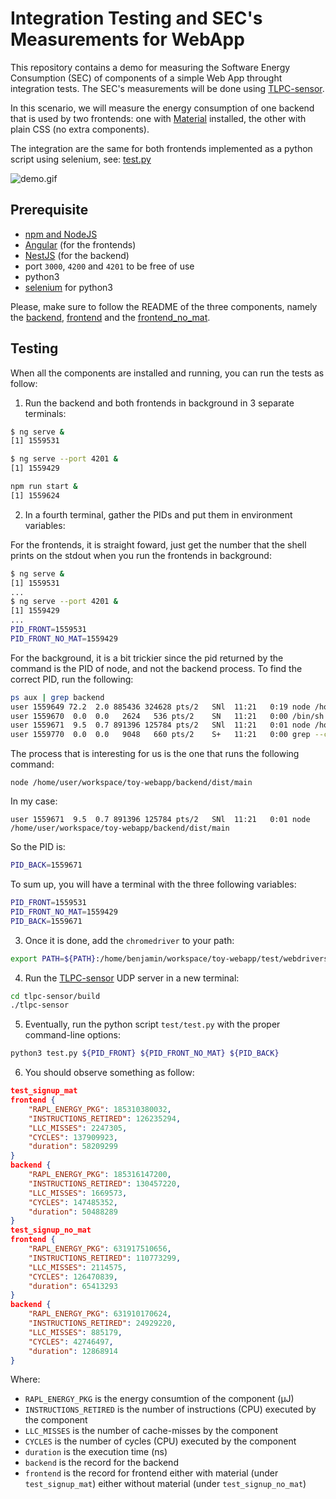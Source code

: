 # Integration Testing and SEC's Measurements for WebApp

This repository contains a demo for measuring the Software Energy Consumption (SEC) of components of a simple Web App throught integration tests.
The SEC's measurements will be done using [TLPC-sensor](https://github.com/davidson-consulting/tlpc-sensor).

In this scenario, we will measure the energy consumption of one backend that is used by two frontends: one with [Material](https://material.io/design) installed, the other with plain CSS (no extra components).

The integration are the same for both frontends implemented as a python script using selenium, see: [test.py](./test/test.py)

![demo.gif](./demo.gif)

## Prerequisite

- [npm and NodeJS](https://docs.npmjs.com/downloading-and-installing-node-js-and-npm)
- [Angular](https://angular.io/) (for the frontends)
- [NestJS](https://docs.nestjs.com/) (for the backend)
- port `3000`, `4200` and `4201` to be free of use
- python3
- [selenium](https://selenium-python.readthedocs.io/installation.html) for python3

Please, make sure to follow the README of the three components, namely the [backend](./backend/README.md), [frontend](./frontend/README.md) and the [frontend_no_mat](./frontend_no_mat/README.md).

## Testing

When all the components are installed and running, you can run the tests as follow:

1. Run the backend and both frontends in background in 3 separate terminals:

```sh
$ ng serve &
[1] 1559531
```
```sh
$ ng serve --port 4201 &
[1] 1559429
```

```sh
npm run start &
[1] 1559624
```

2. In a fourth terminal, gather the PIDs and put them in environment variables:

For the frontends, it is straight foward, just get the number that the shell prints on the stdout when you run the frontends in background:

```sh
$ ng serve &
[1] 1559531
...
$ ng serve --port 4201 &
[1] 1559429
...
PID_FRONT=1559531
PID_FRONT_NO_MAT=1559429        
```

For the background, it is a bit trickier since the pid returned by the command is the PID of node, and not the backend process.
To find the correct PID, run the following:

```sh
ps aux | grep backend
user 1559649 72.2  2.0 885436 324628 pts/2   SNl  11:21   0:19 node /home/user/workspace/toy-webapp/backend/node_modules/.bin/nest start
user 1559670  0.0  0.0   2624   536 pts/2    SN   11:21   0:00 /bin/sh -c node /home/user/workspace/toy-webapp/backend/dist/main
user 1559671  9.5  0.7 891396 125784 pts/2   SNl  11:21   0:01 node /home/user/workspace/toy-webapp/backend/dist/main
user 1559770  0.0  0.0   9048   660 pts/2    S+   11:21   0:00 grep --color=auto --exclude-dir=.bzr --exclude-dir=CVS --exclude-dir=.git --exclude-dir=.hg --exclude-dir=.svn --exclude-dir=.idea --exclude-dir=.tox backend
```

The process that is interesting for us is the one that runs the following command:

```
node /home/user/workspace/toy-webapp/backend/dist/main
```

In my case:

```
user 1559671  9.5  0.7 891396 125784 pts/2   SNl  11:21   0:01 node /home/user/workspace/toy-webapp/backend/dist/main
```

So the PID is:

```sh
PID_BACK=1559671
```

To sum up, you will have a terminal with the three following variables:

```sh
PID_FRONT=1559531
PID_FRONT_NO_MAT=1559429  
PID_BACK=1559671
```

3. Once it is done, add the `chromedriver` to your path:

```sh
export PATH=${PATH}:/home/benjamin/workspace/toy-webapp/test/webdrivers/
```

4. Run the [TLPC-sensor](https://github.com/davidson-consulting/tlpc-sensor) UDP server in a new terminal:

```sh
cd tlpc-sensor/build
./tlpc-sensor
```

5. Eventually, run the python script `test/test.py` with the proper command-line options:

```sh
python3 test.py ${PID_FRONT} ${PID_FRONT_NO_MAT} ${PID_BACK}
```

6. You should observe something as follow:

```json
test_signup_mat
frontend {
    "RAPL_ENERGY_PKG": 185310380032,
    "INSTRUCTIONS_RETIRED": 126235294,
    "LLC_MISSES": 2247305,
    "CYCLES": 137909923,
    "duration": 58209299
}
backend {
    "RAPL_ENERGY_PKG": 185316147200,
    "INSTRUCTIONS_RETIRED": 130457220,
    "LLC_MISSES": 1669573,
    "CYCLES": 147485352,
    "duration": 50488289
}
test_signup_no_mat
frontend {
    "RAPL_ENERGY_PKG": 631917510656,
    "INSTRUCTIONS_RETIRED": 110773299,
    "LLC_MISSES": 2114575,
    "CYCLES": 126470839,
    "duration": 65413293
}
backend {
    "RAPL_ENERGY_PKG": 631910170624,
    "INSTRUCTIONS_RETIRED": 24929220,
    "LLC_MISSES": 885179,
    "CYCLES": 42746497,
    "duration": 12868914
}

```

Where:

- `RAPL_ENERGY_PKG` is the energy consumtion of the component (&mu;J)
- `INSTRUCTIONS_RETIRED` is the number of instructions (CPU) executed by the component
- `LLC_MISSES` is the number of cache-misses by the component
- `CYCLES` is the number of cycles (CPU) executed by the component
- `duration` is the execution time (ns)
- `backend` is the record for the backend
- `frontend` is the record for frontend either with material (under `test_signup_mat`) either without material (under `test_signup_no_mat`)